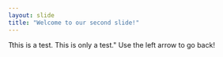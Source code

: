 ```yaml
---
layout: slide
title: "Welcome to our second slide!"
---
```

Tthis is a test.  This is only a test."
Use the left arrow to go back!
